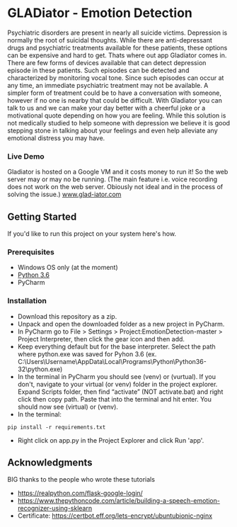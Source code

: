 # GLADiator - Emotion Detection
Psychiatric disorders are present in nearly all suicide victims. Depression is normally the root of suicidal thoughts. While there are anti-depressant drugs and psychiatric treatments available for these patients, these options can be expensive and hard to get. Thats where out app Gladiator comes in. There are few forms of devices available that can detect depression episode in these patients. Such episodes can be detected and characterized by monitoring vocal tone. Since such episodes can occur at any time, an immediate psychiatric treatment may not be available. A simpler form of treatment could be to have a conversation with someone, however if no one is nearby that could be difficult. With Gladiator you can talk to us and we can make your day better with a cheerful joke or a motivational quote depending on how you are feeling. While this solution is not medically studied to help someone with depression we believe it is good stepping stone in talking about your feelings and even help alleviate any emotional distress you may have.

### Live Demo
Gladiator is hosted on a Google VM and it costs money to run it! So the web server may or may no be running. (The main feature i.e. voice recording does not work on the web server. Obiously not ideal and in the process of solving the issue.) www.glad-iator.com 

## Getting Started
If you'd like to run this project on your system here's how.

### Prerequisites
* Windows OS only (at the moment)
* [Python 3.6](https://www.python.org/downloads/release/python-360/)
* PyCharm

### Installation
* Download this repository as a zip.
* Unpack and open the downloaded folder as a new project in PyCharm.
* In PyCharm go to File > Settings > Project:EmotionDetection-master > Project Interpreter,  then click the gear icon and then add.
* Keep everything default but for the base interpreter. Select the path where python.exe was saved for Pyhon 3.6 (ex. C:\Users\Username\AppData\Local\Programs\Python\Python36-32\python.exe) 
* In the terminal in PyCharm you should see (venv) or (vurtual). If you don't, navigate to your virtual (or venv) folder in the project explorer. Expand Scripts folder, then find “activate” (NOT activate.bat) and right click then copy path. Paste that into the terminal and hit enter. You should now see (virtual) or (venv).
* In the terminal:
```
pip install -r requirements.txt
```
* Right click on app.py in the Project Explorer and click Run 'app'.

## Acknowledgments
BIG thanks to the people who wrote these tutorials
* https://realpython.com/flask-google-login/
* https://www.thepythoncode.com/article/building-a-speech-emotion-recognizer-using-sklearn
* Certificate: https://certbot.eff.org/lets-encrypt/ubuntubionic-nginx
